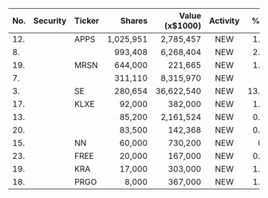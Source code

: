 No. | Security | Ticker | Shares | Value (x$1000) | Activity | % Port
|--- | --- | --- | ---:| ---:|:---:| ---:|
 12.||APPS</a>|1,025,951|2,785,457|NEW|1.14%|<a href=rel="bookmark"></a>
8.|||993,408|6,268,404|NEW|2.26%|rel="bookmark"></a>
19.||MRSN</a>|644,000|221,665|NEW|1.41%|<a href=rel="bookmark"></a>
7.|||311,110|8,315,970|NEW|3%|rel="bookmark"></a>
3.||SE</a>|280,654|36,622,540|NEW|13.19%|<a href=rel="bookmark"></a>
17.||KLXE</a>|92,000|382,000|NEW|1.81%|<a href=rel="bookmark"></a>
13.|||85,200|2,161,524|NEW|0.88%|rel="bookmark"></a>
20.|||83,500|142,368|NEW|0.91%|rel="bookmark"></a>
15.||NN</a>|60,000|730,200|NEW|0.3%|<a href=rel="bookmark"></a>
23.||FREE</a>|20,000|167,000|NEW|0.79%|<a href=rel="bookmark"></a>
19.||KRA</a>|17,000|303,000|NEW|1.44%|<a href=rel="bookmark"></a>
18.||PRGO</a>|8,000|367,000|NEW|1.74%|<a href=rel="bookmark"></a>
